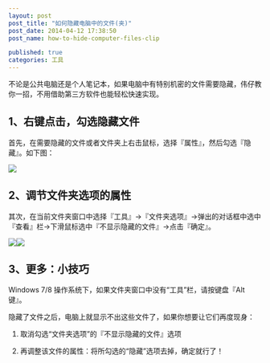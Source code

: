 ```yaml
---
layout: post
post_title: "如何隐藏电脑中的文件(夹)"
post_date: 2014-04-12 17:38:50
post_name: how-to-hide-computer-files-clip

published: true
categories: 工具
---
```


不论是公共电脑还是个人笔记本，如果电脑中有特别机密的文件需要隐藏，伟仔教你一招，不用借助第三方软件也能轻松快速实现。


## **1、右键点击，勾选隐藏文件**

首先，在需要隐藏的文件或者文件夹上右击鼠标，选择『属性』，然后勾选『隐藏』。如下图：

![](http://mmbiz.qpic.cn/mmbiz/z3T1vlHdIXiczYawic2PFW2JcPuQ2ia6B8JhELsVKy8w8ZS5sjpwuaicrAQKHUylibCU6gZBLnBOprUHA7DSeojobcw/0)

## **2、调节文件夹选项的属性**

其次，在当前文件夹窗口中选择『工具』→『文件夹选项』→弹出的对话框中选中『查看』栏→下滑鼠标选中『不显示隐藏的文件』→点击『确定』。

![](http://mp.weixin.qq.com/mpres/htmledition/ueditor/themes/default/images/spacer.gif)![](http://mmbiz.qpic.cn/mmbiz/z3T1vlHdIXiczYawic2PFW2JcPuQ2ia6B8J3wozv8MfLiaiae1s7H3d2vUPqOBSUvelU5C4lvrBuiaYGRqPSjKjdvyBQ/0)

## **3、更多：小技巧**

Windows 7/8 操作系统下，如果文件夹窗口中没有“工具”栏，请按键盘『Alt键』。

隐藏了文件之后，电脑上就显示不出这些文件了，如果你想要让它们再度现身：

1.  取消勾选“文件夹选项”的『不显示隐藏的文件』选项

2.  再调整该文件的属性：将所勾选的“隐藏”选项去掉，确定就行了！

